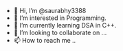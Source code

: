 - 👋 Hi, I’m @saurabhy3388
- 👀 I’m interested in Programming.
- 🌱 I’m currently learning DSA in C++.
- 💞️ I’m looking to collaborate on ...
- 📫 How to reach me ..

<!---
saurabhy3388/saurabhy3388 is a ✨ special ✨ repository because its `README.md` (this file) appears on your GitHub profile.
You can click the Preview link to take a look at your changes.
--->
